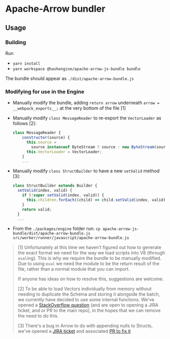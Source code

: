 # Apache-Arrow bundler

## Usage

### Building

Run

- `yarn install`
- `yarn workspace @hashengine/apache-arrow-js-bundle bundle`

The bundle should appear as `./dist/apache-arrow-bundle.js`

### Modifying for use in the Engine

- Manually modify the bundle, adding `return arrow` underneath `arrow = __webpack_exports__;` at the very bottom of the file [1]
- Manually modify `class MessageReader` to re-export the `VectorLoader` as follows [2]:

  ```javascript
  class MessageReader {
      constructor(source) {
        this.source =
          source instanceof ByteStream ? source : new ByteStream(source);
        this.VectorLoader = VectorLoader;
      }
      ...
  ```

- Manually modify `class StructBuilder` to have a new `setValid` method [3]:

  ```javascript
  class StructBuilder extends Builder {
    setValid(index, valid) {
      if (!super.setValid(index, valid)) {
        this.children.forEach((child) => child.setValid(index, valid));
      }
      return valid;
    }
    ...
  ```

- From the `./packages/engine` folder run:
  `cp apache-arrow-js-bundle/dist/apache-arrow-bundle.js src/worker/runner/javascript/apache-arrow-bundle.js`

> [1] Unfortunately at this time we haven't figured out how to generate the exact format we need for the way we load scripts into V8 (through `eval`ing).
> This is why we require the bundle to be manually modified.
> Due to using `eval` we need the module to be the return result of the file, rather than a normal module that you can import.
>
> If anyone has ideas on how to resolve this, suggestions are welcome.
>
> [2] To be able to load Vectors individually from memory without needing to duplicate the Schema and storing it alongside the batch, we currently have decided to use some internal functions.
> We've opened a [StackOverflow question](https://stackoverflow.com/questions/71145338/is-there-a-way-to-read-a-recordbatch-from-bytes-and-pass-in-the-schema-directly) (and are open to opening a JIRA ticket, and or PR to the main repo), in the hopes that we can remove the need to do this.
>
> [3] There's a bug in Arrow to do with appending nulls to Structs, we've opened a [JIRA ticket](https://issues.apache.org/jira/browse/ARROW-15705) and associated [PR to fix it](https://github.com/apache/arrow/pull/12451)
